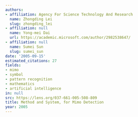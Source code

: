 ```yaml
---
authors:
- affiliation: Agency For Science Technology And Research
  name: Zhongding Lei
  slug: zhongding_lei
- affiliation: null
  name: Yong-mei Dai
  url: https://academic.microsoft.com/author/2982538647/
- affiliation: null
  name: Sumei Sun
  slug: sumei_sun
date: '2005-09-15'
estimated_citations: 27
fields:
- mimo
- symbol
- pattern recognition
- mathematics
- artificial intelligence
in: null
src: https://lens.org/037-661-005-508-809
title: Method and System, for Mimo Detection
year: 2005
---
```

